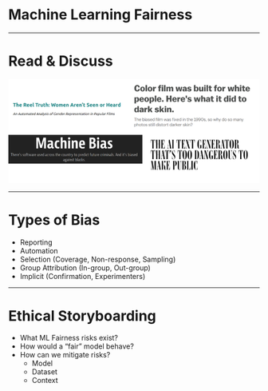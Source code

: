 # Machine Learning Fairness

---

# Read & Discuss

![](res/MLheadlinescreenshot.png)

<!--
*Open up the ML Fairness topic with engaging examples from various domains, showing the impact of bias on 
end users. There are 4 potential articles in the facilitator guide -- choose your favorite 3 and have
students count off 1/2/3. Assign each group an article to read.

After everyone has finished reading (~10 mins), gather in mixed clusters of 3 (one student from each
article) to explain the main takeaway of your article to others in your group. What bias was uncovered
and how would you describe its impact on people? What do you find interesting about this article?*

Concepts:
 * fairness
-->

---

# Types of Bias

* Reporting
* Automation
* Selection (Coverage, Non-response, Sampling)
* Group Attribution (In-group, Out-group)
* Implicit (Confirmation, Experimenters)

<!--
Biases can be found throughout the design and development of ML systems. Stay in same groups of 3; do a
2-part activity to identify different types of bias. 

Part 1 asks them to use cards to match 9 descriptive examples with 9 different types of bias (Bias Card
Matching). For Part 2, ask them to pair-share or volunteer-share what instances of these bias types they’ve
encountered in their own experience.

If you have a concrete example of bias in ML systems from your own experience, share how it was detected
and handled. 
-->

---

# Ethical Storyboarding

* What ML Fairness risks exist?
* How would a “fair” model behave?
* How can we mitigate risks?
  * Model
  * Dataset
  * Context
 
 <!--
It’s important to always remember that ML algorithms and systems are built, trained, and evaluated by people, and are affected by human cognitive limitations and biases. To create systems that work for everyone, we have to intentionally work to mitigate those issues. It’s also important to note that fairness is *subjective* -- not all biases should be approached the same way. 

In same groups of 3, have students work on Ethical Storyboarding activity for some ML example (chosen from the bias cards or other). Discuss what ML Fairness risks might exist for their specific product, and what research/feedback mechanisms could help mitigate those issues.

After ~25 minutes, debrief the class all together.
ASK:
* What do they perceive as main takeaways from this exercise?
* What does this mean to them, for their role as up-and-coming professionals in Machine Learning?
* What are questions they still have?
-->
